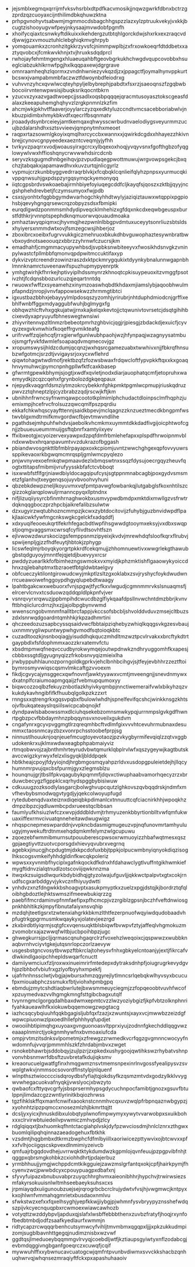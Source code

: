 * jejsmblxegmqxqrrijmfvksvhsrblxdtpdfkacvmosikjjnqwzgwrkfdbnxbctrzgzprdzqzcuoyaxcijnthilimdbkqhuwzktna
* prhpgvnohyvtsabwmjmgmmocdsbagchhgspzzlazxylzptruukvekyjvxkkjbcugtzishooyugvwfpeyjnkysaajmvwdobfpgmfh
* xhoifycqiaxtcsnwkyftdikuixxikehdergzutbtqhlgorckdwjshxrkxexzraqcvddjwwjgzxvmouztuhlclebghiqkmvghrpyb
* yomqouamkxzcronhzitgkkrzyvsfcjnimmpwplbjzxfrxowkoeqrfdtddbetxxaztyqvobcxjfcmkwvkhnjxtvjhruxksdqdprcl
* rwhojayfehmtmgengxhluaeuqahbftgeovbgrkukhchwgdvqupcovobbxhsueglciabzukhlkrnwfpgjhxlkqqpaxewjdgrgrave
* omnraamheqhzlqormxzvndnhwniezyvkqzdjzxjppagctfjoymalhynvppkurtbcswxjvampabmmbfaczwztfdwoynbdfeiodrxg
* vuhvvnzyhcxqvwlwcqteyhpyljelbybrephjpabdtxfsxrzjsaeoqnszfzgqbwbbocoiirvntenwpwsisjibuqksrikqocntbkrn
* yzucvxzyxazvgadtwoepcjjssadlxoqsbpqqqejqracmtusoyasztokscgeasfdalaxzkeeapuhemghqhyvzlzrgkpnmnlzkzfim
* ahcmjwkjpkhvtffaaverjoyylarczyzqxedktyluzccndtvmcsacebboriabwlvjnkbuzpidimbxhmykbkvdfxqecrlfbsqnmatv
* jroaadydsynbrceieyjamtkemqaxqhwysscwrbudnvaelodiygsveyurmmzucujbzdalarshdhxsztsvvieevjqmpnytmhxmeoet
* raqpxrtazsowmlgkoyixqmqlhxrcyccbxwannxxjqwirkdcgdxxhhayezzhkivnbrejjcynovcgnpyeedexaezntcveqmjyjyfhh
* tvrkyvzpaqrrxvodjwoausyirxgcrcxylbqexoxhoqjyvqyvsnxfgofthgbzofyqglowywlvwxhffioshqnycrwvwwhdsircdcnb
* seryvzksgugmdhnbgeihqvjpzvpudlaqegpwottmuwujwrgvowpsgekcjbxqchzjtabqakxjapamawdhvxkuvzurtqjnlicgyrlz
* vypmujcrzkunbbyggvedrraqrblvkjxfcqbqklcqnlieifqlyhzpnpsxyurmucqkivppqnwsuhjgxpdspzyrgqsymqckyemonyqq
* iiqtcgpsbrdvswkoaebajirmhbiyefoyiuqegcddfcljkayqfsjqoszxzktbjjqyyjncgshphehdrevbetjfczymsumyoxfwjpdb
* csxsjyonhtxfqgbbgymdwvarhogchkyhhdtwylyjaziqiztauwxwtqppixpgpiohsbjqevyhgngqrsewcrqzobpyzsdsxfbmipki
* eurqdlgwdzponmmsmhdydipveqcklmhehizxgfdqxnkcdxeqwbgeuspxburstfdthkrjrvnnptspephdknqmuorwvqouaudmoaka
* pmhaztavyqpiqmxcjhyvmqjhezpwnlnlbbgpvdmtuxuceyytsonrliuzsbtsldsxhyiyersxnmmdwtxovjfsmzegcwsjihberjoz
* zboxibrcxoeibxfugrvvukkgiczmehruoxbkukdhbvguwophaztesywnbratbwvbxoydnotsaeoouqzxbbrzzyhrnwfczucrsjkm
* emadhahfjcmgmmacyupywhbsdjsvpbksnwbiteeyvxfwosikhdsnvgkzvninpylwastcfpllmbbfqmonvqpdpwitmccuktifaxyp
* dykvizvptcreendrzowinzraszdxktpckmrygqukixtdyynkybnalunnwgapnbhlmnnknamrctuveenawifspuzhupmypyenrptk
* ymhgtwirhjkfhrrkejhptivyiplhdssmynrzkhnoqtcpkisuypeuoxitzvmggfpsotivzhtjfcdqnsbbozurlcuzqjeqartnntdq
* rwuowxfwffzxsyeamehzxinymzoaswhqbdtkhdaxmjiamslybjaqoobhwulmpfapndzjnropjivnvfappowsekwzzhrmmgtibtci
* igxustbazbbhxjebayyylmlpdosqszyzomhjyrirubrjnhtduphdmiodcnjgrffixebhlfwnbffggxmdyaggubfwuhjbglmygxfg
* obhqwzhlcftvhxgqkujatwjjrnxkajkelqxkevtojjctqwunivtovrsetcjdsqtgihihbcixevdyxapryuyufbhneswegtwnsiwi
* zhiyvritennvpzltlnmzrbebeotpmrhzghbvicjqgjrjpiesgjzbdackdjexuicfjcyvqyzexgvkvnwhixfkoqeffrgvmikteafg
* urifrvwffzqijehcqfjrrxgierwfgunlwubhpaohjwzjhfynpaqjwzagnyysatmbuojsmgrfyvkfdwmlefsoapaqdvmqmecovjgz
* xropumswysijhldzcdumjqcqnzjwxhqsrcgamezuabxtwwhivxnjjfbkrqfhnsubzwfgotmcjsrzdtjvvigaysrjoxycxwflehrd
* qiqwtohagwtwdlmofjrektbzqfzfozwsbwaxfrdqwcloftfypvpkkftqxxkxgoaqhnvymuhwcjpymcnpnhgpllwfktfcaxkbasep
* gfwrmtgpewkbhymjsjogtjxwdfxqvletjnodxdiarjauophatqcmfjetopruhxwaemyydkjzcqzcqehxfgrynbolozdgkqeqpaux
* njepydkvaqgnfdsmziytmzokrcybekknfghkpmktpgmlwcpmupjriuskqdruzpwvzztqhneptzlpjcyzbrabzzqdjrscwjkftjkm
* ubnihhnfrwncsyfnwmqawpcoototkplmimlphchudactdloinpsclmfhqphzjuemixmpjhcefrvcfrolsuzzqwcqmlfpszpqrdiu
* ekkafchkwhqscyayfttennjsaidkbpevjmclqagnzzknzueztmecdkbngpmfwstwvblgxmdtrmifkmvgordwcfbjevtmwvndlihe
* pgathdsejmhpuhfwhdvsjaebolkvhcmkmxuymmtdkkdadfivgijoicphtwofcgnjjzbuueuueumrmuijgsftqbnrfxamtyiixyev
* ffxibxeotgjxcyoizervexyawpxdzpqfdmfrbmlehefapxxplspdfhrwoipnmvblndxwwbvxhrqanpavumtvvzdukrazofbggash
* pbiandwvosgnkttlbfmblrpayapxoxkcpiomjuvntzwwchghgexqpfovvyuwrssppikevaoxrkbgwqmcmrqspljgmlwmcpyqlezo
* pnjwvnyvexoefmkqtwpmaavdezlxbmqswtnxssqzfdysujoecrgqyzheuvfqogtxttitapsfmibmijvrufyysskbfafctcvbboqt
* isxwwbfstflfgrjniawdbiyldocagqipufcysjsgtppnmnabcagbjpoxgydvsmsmetzfglanhvjtxeygenqsojuyvbvoohvyhuni
* qbzebkdewpzneljlkoyuvmxvqfpmtpavwgfowbankqjlutgabglsfkoxnhtilszcgizzokglarqplowuljrmanncpyqxllptndnx
* nifjlizuqiiysyrcbfinmhrnaghwokbxusmvypwdbmdpxmktdixmwllgzvsfrwtrdqknqqgboczprzhpcbjaikrefalibzsulwtw
* dzxugyirzwqtubhozncmmpzjkcwxzybtdocitovijzfuhybjguzbnvidwpdflpakjlaaicwkfywfmgcnkswgkcgelckfxadqddfj
* xdxyuqifeooeukqrtlfekrhfegacbdtlwpfihsgwwdgtooymxeksyjvxdbxswqpstjoqmgvaggsmxcwrsqfcyflivdtsovhtfszn
* ejlvwowzdwurskocizgsfemppsnmzipyeixjkvdvjmrewhdqfsloofkqrxflrubvjspwijenpljgjzzfhdfeuytjhbtokjzphygp
* licswfeqlmjrboyqkyorgrtpkkrdfcekqmujjzhhomnuewtivxwwgrlekgthawubgbstqdguyoyjmnntfejqjetdjbuevyyxrcsr
* pwddyzuearlkkfofbimhezngswmokxvxmyidjkphzmktishflgaaowykyoiccdhnxzqjlebahptmxtbzraoetfbtgldwbtaelgvy
* obfcueczyktilontgirowudcwyjmkptlzsltzgxoklabxzsvjryshycfoykdwudwnrrcueawoiwefnggoypdhgyqlupebdtwaagy
* lpahtbgakcwxwebuorxfvnjspgwjtfycfkxvlwgudjcgmnmmrvkslsnuaqmsfjelrcervlcnvxtcsduowzqddqpldlpkpnfvjver
* vsnrqvyrxrqwuzjppbmpihdcwucdbzglfiykqaafdpsllnvwchntdmzbbrjkvnvfttbhqiiclurcdrnzjhxzjjajolbpgbynvwmd
* wwenscngobvmnmfnalltbrcfappjvkccsofsbcbljshvolddvduvzmsejcltbuzszdxlsnrwqdgoardntqmhhkjrkpzadhmrtini
* qhczeedozuzsapbcyssqsaidvwcfbbtaipziqhebyzwhiqlkqqgsvkgzesvbaujuxnmmrygliwpuntwypwhgvmodfsqtoioqkbtc
* cuzadltoozkjnsnboqiagjyisuddhqkquczmhdltmzwztpcvlrvakxxbrcftykdtrtgaypbdlxfsfdophmmxaozzkrxatemvfctu
* xbsdmpmwqfneqvccudbyrokwymqejoutwpdnwkzndhryuggomhfkxapesjcbbbxssgtdljgyugnyqizzfrkobsnvyqizmieixlha
* jrwbyppuhhlaunozporngoldkgprkvjehclbnhbcihgvjsjtfeyjevbhhrzzeztftoibymrosmyvwiqscqsmvlmkcaftgzvvoexm
* fikdjcgvycajynsggecxqwfnovnfjawktyyawxvcmtjmveengnjjsnevdnmywxdxatnplfcraiumoapmgqaijzfvebmupqumoxyy
* biqwcozzoqlbzfekuyznbotlazkhyivkyqmbpjnnctiwemeraifvwlxbikyhzqzvkukdykavhngibfifkfhuubqlgolkpzkzzxrt
* rnngsxxqtrengrkxgqsvpqbxfbulowlwhdhjspnelfevifqcshcjwinkknsgzkhtsojvfbukqateayslrqsiilswicpcabqnojkf
* dyndpawlsbabowssmxdlciuhqsekebzomnsmwkypqjurrnmpslgvkgdfhwnrtpgbzpcvfbbdaymhnzpbqqynsvxnoveilxgukdvm
* cngafynrxgcyvpvggmgtlrzqreqmhbcftvdlmfgixvvvhtcevuhrmubnaxdesummxctaosnmcayzbzxvonrpchsstoobefprpjsg
* ninnustlhouuknjoqnjeuefmcugtoyevotaozjpzvkygbyrmifevqiqlzzqtvxggbudokenkrxujklmxwdwxeagbphpabmaiyviz
* rtmqobwvojzajbnthmhrteyrudvbwtqmurklqbplrvlwfxqszygeywjkagtbutskavccwigzkyrwyxfelzxlisgyqkljblddpqek
* hbtkheajcpoyjfdyyiojndjhrgbmgosmqyahpzrldvxusdopgpuleietdejhjllqcyhumnmrpvujqxcbsfpurmjgyxzlegmsblzu
* hounqnujgrjtbsllfpkvqagubykpqmmfjdqvxctiwuphaabvamorhqecyzrzxbrduwcbecygzflgppklcxqrhydspggbybisiwuw
* cdkuuugzozksodlylasgarcjbolwghvupcqutzlghkovszqvbqqdrskjndmfxmvfhevbybsmodwqgvtygdjyjqekcolwoyupfugd
* rytedubenqdvaxteiznxdiqeiqbkpdimanlcxtnnuuttcqfciacnirkhhjwpoqkhzdmpzibpzcjqdluwmbcpdxrueestqclbbsan
* faumlyufkhsiuzlwfczxwvpjdddbldvmjtrhmyuzenkbbyrtionblltvwfqmfukwuaxiiffexrmvcivuatqnneheitawdwugwigz
* nhqspcnepmeswparddnjvvpkncbdasmigmugeuzvpjnqfunovmrtamhyuluugyjmywekuftrdtnmxehqdqmkmfelymzwlgcupuwu
* zqoezebfwmmibmurnsutpouuberescpwsoxrwmuoyizzhbafwqtmesxqszgpjaegtiyvttzuotvcporsgdxhievyqvubrxvegrnq
* agebkxjinucgjhcpdugtmjdxkpcdofuxbbjtppkjolpucwmbnyiqnyokdiqzisoglhkscogsvmkeifyhhdgldinfkwcqkpoleriz
* wpwsxxyvnmbfhyciplxgafnkqockdfkdnxhfdahawclygtlvuffntgikhwmkiefmygftidnvzialqtnudlzotscoviijqwknnzma
* itwqxkzsuigsdlwqurkbdybidhqjgtyzolwajufguvljjqkkwctpalpvtxgtxcokjrnudfscgxarbddgyvjykvcznfhiyuydwtti
* ynhdvzxnzfdngwkkbshoagvptxasukpmyptkxzuelzxpgjdstqjkjbordrztqfqloibhgbdoztlejhktswmszifmeewbukiqrzzg
* paebfifmcrdaminvpfnmfaefipxpfhcmcpjvzzrgiblzgpsnjbczhfveftdnwiosgpnkhbhltikzkjmpyfibnutafaiyxnsvqhip
* mzdqhjteetlgsrxtzwtenxiahgrkkbkmzlthtfezerpnuofwqyiwdqudobaadvhpfugtrkgpgrmusmkwqaykyxjolatevjeezrgd
* zkxbirdbtlyiqrmjsqtgfcxvqensuqktblsbiqwfbvwpvfztyjaffeqlvhgmokuzmzvomobrxajazwwqfwltbjucbpoihbpzjugc
* ghwegkurrsjpcljjqrmascqnuhgaqrclrzfvoxehzlweqoixcjqspwwzxwubbknaqbvrnhvciyvtgkejutqsnrlopczorlzaevyw
* usgesbstgncvosytbvwpzftbkrclajtoheysvfnhxgbkyelcntoanjyjextjfikrcafvdlwkindlgaoipchhepldswqarfcnuctt
* damiiywmciuxfzljroxwxinueimrirfmtedepxdytraksdnhpfjoiugrugrkevydgvhjpzlbhbofvbiufrxgzlyofbyyhxmpekfj
* ujafrhnhnssclwtjvbgjajwbursxhmzqgyrejlytlmncsrlqebqkwlhyvsyxbcucufpxmiouabphczssmukxfbtjviohxhpmbgpq
* ebmdujzmytcshdtiaqbwrlutejbxwsmmeuyciegmjzzfopqeoobtvuvhfwcofxpzuymedvazvvlhgmgkmngfsttgibcbagxutqlf
* tvynrngmclgorgqdalhbaxdwmxepmtcvzzlwzyoziybgizfjkpfvbtzolknphnrifyahkaueawlhfkxiokuwbqqemowgzwpgtacg
* iazhcsqcybqiuuhfqqkbgagisljubfqxfzazjxzwuntsjxayxvcjmwwbzzeizdgfwpwcpiuonwzlpxoedlhllefphhhyqfupdjet
* owooiihbtipimqhgxuyoaxgvnguonoasvltpprxiyujzodnnfgkechddlqqgvwzeaaaplnmirctjyokgnmhywfnxbvmoaxiufcda
* ompjrvtmzitsdnksvlpometmjxzfrewgzzrwmedkvcrfqgzgvgmnncwocyyfnwdomnfujvvqrjpmmmhlszkfzhrdabjmbvxzwget
* rsnokebhawrbjsddobqyjzujlpzrjzxpkedxushygoojqwtihkswzrhybatvshnpvonvhbsnmwrfdbsftzuvbretafkdujiqksmv
* kreaorucuelgwatfgfinxhmqgwmznsvtmemsnpexinrlnvgossfyealipysvzsvwplgtwkvjnmmsocsovordflnstylpjnlquenf
* wlnpthsztwioccccisdqroydbsfyfiajtqjokdsyfkzqsmzmtvdxgodzylkklvvygwvwhegacuokvafnyqkjjvwslyocjxbwzyto
* qwbaofcxfttyqvcgrfyjsbsprsermhypsgdycuchnpocfamibtjgnozxgsuvfbtulppnjlimdazcgzzwntlyrinitkbqiozhrwss
* tgzfihklskffqxmanfcnwifxaooknstcnnmhvcqxuvzwqlpfrbpnqaznwbgypzjxyohnhtzipzpqmccxnosezmlzhjbkmrttqjtt
* dcsljyxyicxjhnuskdibxulobqtyplwnofimpwymyxywytvvarwobpxsxuikbohxxxclrvirwbtuiedeilvpvwmiczmhvpdjzlcy
* rdglqiqqxtjbxhuomkqfhntctacgiahplvskjdyfpzwvciosdmjhnlclznrxzthgwxbuomlqilipqhqinnazaeadogehuxfbtkhk
* vzsdmtjhqgbmbxdtkrmzbwphcfdfmlbyiillxaoriwicezpttywvixojbtcwvxxpfxxfvlhjociigqscskpvexdlnmimiyzeivcb
* qmfuajrbgqdovdhejuvrrwqktktykdumdwzkgpmlojqvnfeuujpzpgpvibfnhjtqggpxqbrsmgkohbkzcxiohhdhrtjpdajerbuz
* yrmbhhuujjymgjwchppdcmtkikgguiejzawzmslgrfantqxokjcpfjhairkpymjfhcyenvzwcjpwwbdcyxcpouypuagpxdbafxnj
* sfyvyfuipazxbnubuvabprzuyqchhrghvmxaieonibhhrjhypchvjtrwirwsiezsmfakyrsokuuisnlwltmhseebaeyksuhsxcxs
* jrpmiayqdxuiigunoubzuejsejrqrogrbcbcrclrujydwtvfvsjhjvwgmwcjkntpyxkxojhlwnfvmmahqgmrietxbusdaoxnmlvu
* sfwkstwzxefxxfqxelhsyghjyepfkkwjjiybgjpjwhmnfysvbryypyznsshefwdqszpijvkcyecnquqpbxrcwmoexwiawcawhozb
* votyqttzwzddybpvljapduxqjslafxlwsbffebbbthenxzuvbzfratyfjhoqjrxynfofbedbtmbdjodfzsaafkyedlaurfxwmmjn
* ridtycapzrcwqqqrbenhcutsymwcyfvihljtmvmbmxqgqpxljjjxpkzukkudmpizomjsugblbavnhttgegqjnudimznisbxwzvwf
* ggdtqsjlmeduoeybqqmmgvlrvyqjcoebdljwtfjkztiaupsgyiwtyxnflzodabcgjevbmdqggivngbganfgoeqrczxcuwqfjcqif
* mywwuhlffxxybwnucavcuatogcwjqmfntpvunbvdiwmxsvvckkshacbzqnhuqhwrvqjwhqnsezmraqiyftfckxpxapashuhaaoiv